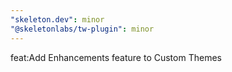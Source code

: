 ```yaml
---
"skeleton.dev": minor
"@skeletonlabs/tw-plugin": minor
---
```


feat:Add Enhancements feature to Custom Themes
